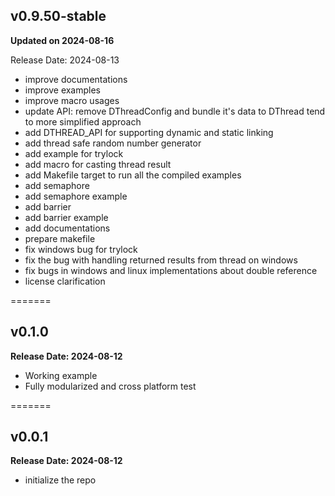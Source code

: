 ## v0.9.50-stable

**Updated on 2024-08-16**

Release Date: 2024-08-13

- improve documentations
- improve examples
- improve macro usages
- update API: remove DThreadConfig and bundle it's data to DThread tend to more simplified approach
- add DTHREAD_API for supporting dynamic and static linking
- add thread safe random number generator
- add example for trylock
- add macro for casting thread result
- add Makefile target to run all the compiled examples
- add semaphore
- add semaphore example
- add barrier
- add barrier example
- add documentations
- prepare makefile
- fix windows bug for trylock
- fix the bug with handling returned results from thread on windows
- fix bugs in windows and linux implementations about double reference
- license clarification

=======

## v0.1.0

**Release Date: 2024-08-12**

- Working example
- Fully modularized and cross platform test

=======

## v0.0.1

**Release Date: 2024-08-12**

- initialize the repo
